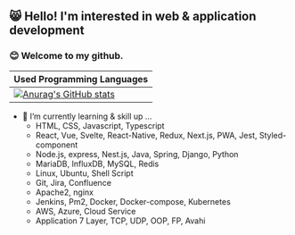 ## :smile_cat: Hello! I'm interested in web & application development

<!-- 🔨<b>Tech Stack</b>
<br>
<img src="https://img.shields.io/badge/JavaScript-F7DF1E?style=flat-square&logo=JavaScript&logoColor=black"/>
<img src="https://img.shields.io/badge/HTML5-E34F26?style=flat-square&logo=CSS3&logoColor=white"/>
<img src="https://img.shields.io/badge/CSS3-1572B6?style=flat-square&logo=CSS3&logoColor=white"/>
<img src="https://img.shields.io/badge/styled-component-DB7093?style=flat-square&logo=styled-component&logoColor=white"/>
<img src="https://img.shields.io/badge/Python-3766AB?style=flat-square&logo=Python&logoColor=white"/>
<img src="https://img.shields.io/badge/C-A8B9CC?style=flat-square&logo=C&logoColor=black"/>
<br>
<br>
🔨<b>Framework</b>
<br>
<img src="https://img.shields.io/badge/React-17.0.2-61DAFB?style=flat-square&logo=React&logoColor=black"/>
<img src="https://img.shields.io/badge/Redux-4.1.0-764ABC?style=flat-square&logo=Redux&logoColor=white"/>
<img src="https://img.shields.io/badge/Vue.js-3.1.0-4FC08D?style=flat-square&logo=Vue.js&logoColor=black"/>
<img src="https://img.shields.io/badge/Django-092E20?style=flat-square&logo=Django&logoColor=white"/>
<br>
<br>
🔨<b>Tool</b>
<br>
<img src="https://img.shields.io/badge/GitLab-FCA121?style=flat-square&logo=GitLab&logoColor=black"/>
<img src="https://img.shields.io/badge/Jira-0052CC?style=flat-square&logo=Jira&logoColor=white"/>
<img src="https://img.shields.io/badge/Jenkins-D24939?style=flat-square&logo=Jenkins&logoColor=black"/>
<img src="https://img.shields.io/badge/Docker-2496ED?style=flat-square&logo=Docker&logoColor=white"/>
<br>
<br> -->
### :blush: Welcome to my github.

<!--
**jes5918/jes5918** is a ✨ _special_ ✨ repository because its `README.md` (this file) appears on your GitHub profile.

Here are some ideas to get you started:

- 🔭 I’m currently working on ...
- 👯 I’m looking to collaborate on ...
- 🤔 I’m looking for help with ...
- 💬 Ask me about ...
- 📫 How to reach me: ...
- 😄 Pronouns: ...
- ⚡ Fun fact: ...
-->



| Used Programming Languages                                   |
| ------------------------------------------------------------ | 
| [![Anurag's GitHub stats](https://github-readme-stats.vercel.app/api?username=jes5918&theme=tokyonight&show_icons=true)](https://github.com/anuraghazra/github-readme-stats) |



- 🌱 I’m currently learning & skill up ...
  -  HTML, CSS, Javascript, Typescript
  -  React, Vue, Svelte, React-Native, Redux, Next.js, PWA, Jest, Styled-component
  -  Node.js, express, Nest.js, Java, Spring, Django, Python
  -  MariaDB, InfluxDB, MySQL, Redis
  -  Linux, Ubuntu, Shell Script
  -  Git, Jira, Confluence
  -  Apache2, nginx
  -  Jenkins, Pm2, Docker, Docker-compose, Kubernetes
  -  AWS, Azure, Cloud Service
  -  Application 7 Layer, TCP, UDP, OOP, FP, Avahi
